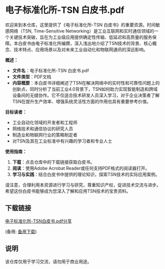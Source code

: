 # 电子标准化所-TSN 白皮书.pdf

欢迎来到本仓库，这里提供了《电子标准化所-TSN 白皮书》的重要资源。时间敏感网络（TSN, Time-Sensitive Networking）是工业互联网和实时通信领域的一个关键技术突破，旨在为工业级应用提供确定性传输、低延迟和高质量的服务保障。本白皮书由电子标准化所编撰，深入浅出地介绍了TSN技术的背景、核心概念、技术特点、应用场景以及对未来工业自动化和物联网通讯的深远影响。

**概述：**
- **文件名**：电子标准化所-TSN 白皮书.pdf
- **文件类型**：PDF文档
- **内容概要**：本白皮书详细阐述了TSN在解决网络中的实时性和可靠性问题上的创新点，同时分析了当前工业4.0背景下，TSN如何助力实现智能制造和跨域设备间的无缝协作。它不仅适合技术研发人员深入学习，对于企业决策者了解TSN在提升生产效率、增强系统灵活性方面的作用也具有重要参考价值。

**目标读者：**
- 工业自动化领域的开发者和工程师
- 网络技术和通信协议的研究人员
- 制造业和物联网行业的策略制定者
- 对TSN及其在工业标准中有兴趣的学习者和专业人士

**使用指南：**
1. **下载**：点击仓库中的下载链接获取白皮书。
2. **阅读**：使用Adobe Acrobat Reader或任何支持PDF格式的阅读器打开。
3. **学习与实践**：结合白皮书中提供的理论知识，探索TSN技术的实际应用案例。

请注意，合理利用本资源进行学习与研究，尊重知识产权，促进技术交流与进步。希望这份白皮书能够成为您深入了解和应用TSN技术的宝贵资料。

## 下载链接
[电子标准化所-TSN白皮书.pdf分享](https://pan.quark.cn/s/0ef2e1303a1a) 

(备用: [备用下载](https://pan.baidu.com/s/1KMk6wU-dUyr4qtDx0LTCOA?pwd=1234))

## 说明

该仓库仅用于学习交流，请勿用于商业用途。
